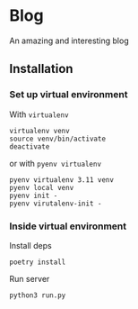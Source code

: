 # Blog

An amazing and interesting blog

## Installation

### Set up virtual environment

With `virtualenv`
```shell
virtualenv venv 
source venv/bin/activate 
deactivate
```

or with `pyenv virtualenv`
```shell
pyenv virtualenv 3.11 venv
pyenv local venv
pyenv init - 
pyenv virutalenv-init -
```

### Inside virtual environment
Install deps
```shell
poetry install
```

Run server
```shell
python3 run.py 
```